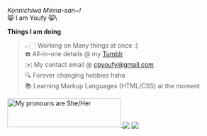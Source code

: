 <em>Konnichiwa Minna-san~!</em>\
😸 I am Youfy 😸\


<strong>Things I am doing</strong>
> 👉🏻 Working on Many things at once :)\
 ☎️ All-in-one details @ my <a href="https://www.tumblr.com/blog/cpyoufy">Tumblr</a>\
 ✉️ My contact email @ cpyoufy@gmail.com\
 🔍 Forever changing hobbies haha\
 📚 Learning Markup Languages (HTML/CSS) at the moment
 
 
<a href="https://pronouns.vercel.app" title="Pronouns">
  <img src="https://pronouns.vercel.app/She/Her?gradient=azur%20lane" width="256" height="64" alt="My pronouns are She/Her">
</a>


<img align="center" src="https://github-readme-stats.vercel.app/api/top_langs/?username=Cp-Youfy&theme=dark" />
<img align="center" src="https://github-readme-stats.vercel.app/api/pin/?username=Cp-Youfy&theme=dark" />


